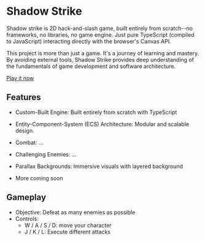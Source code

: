 # Shadow Strike

Shadow strike is 2D hack-and-slash game, built entirely from scratch--no frameworks, no libraries, no game engine. Just pure TypeScript (compiled to JavaScript) interacting directly with the browser's Canvas API.

This project is more than just a game. It's a journey of learning and mastery. By avoiding external tools, Shadow Strike provides deep understanding of the fundamentals of game development and software architecture.

[Play it now](https://shadow-strike.vercel.app)


## Features

- Custom-Built Engine: Built entirely from scratch with TypeScript
- Entity-Component-System (ECS) Architecture: Modular and scalable design.
- Combat: ...
- Challenging Enemies: ...
- Parallax Backgrounds: Immersive visuals with layered background

- More coming soon


## Gameplay

- Objective: Defeat as many enemies as possible
- Controls:
    - W / A / S / D: move your character
    - J / K / L: Execute different attacks

